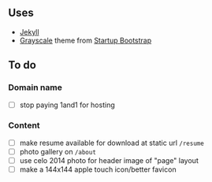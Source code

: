 ## Uses

* [Jekyll](https://github.com/jekyll/jekyll)
* [Grayscale](http://startbootstrap.com/template-overviews/grayscale/) theme from [Startup Bootstrap](http://startbootstrap.com/)

## To do

### Domain name

- [ ] stop paying 1and1 for hosting

### Content

- [ ] make resume available for download at static url `/resume`
- [ ] photo gallery on `/about`
- [ ] use celo 2014 photo for header image of "page" layout
- [ ] make a 144x144 apple touch icon/better favicon
